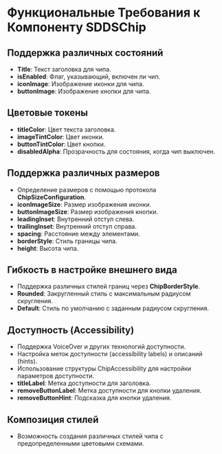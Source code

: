 # Функциональные Требования к Компоненту SDDSChip

## Поддержка различных состояний

- **Title**: Текст заголовка для чипа.
- **isEnabled**: Флаг, указывающий, включен ли чип.
- **iconImage**: Изображение иконки для чипа.
- **buttonImage**: Изображение кнопки для чипа.

## Цветовые токены

- **titleColor**: Цвет текста заголовка.
- **imageTintColor**: Цвет иконки.
- **buttonTintColor**: Цвет кнопки.
- **disabledAlpha**: Прозрачность для состояния, когда чип выключен.

## Поддержка различных размеров

- Определение размеров с помощью протокола **ChipSizeConfiguration**.
- **iconImageSize**: Размер изображения иконки.
- **buttonImageSize**: Размер изображения кнопки.
- **leadingInset**: Внутренний отступ слева.
- **trailingInset**: Внутренний отступ справа.
- **spacing**: Расстояние между элементами.
- **borderStyle**: Стиль границы чипа.
- **height**: Высота чипа.

## Гибкость в настройке внешнего вида

- Поддержка различных стилей границ через **ChipBorderStyle**.
- **Rounded**: Закругленный стиль с максимальным радиусом скругления.
- **Default**: Стиль по умолчанию с заданным радиусом скругления.

## Доступность (Accessibility)

- Поддержка VoiceOver и других технологий доступности.
- Настройка меток доступности (accessibility labels) и описаний (hints).
- Использование структуры ChipAccessibility для настройки параметров доступности.
- **titleLabel**: Метка доступности для заголовка.
- **removeButtonLabel**: Метка доступности для кнопки удаления.
- **removeButtonHint**: Подсказка для кнопки удаления.

## Композиция стилей

- Возможность создания различных стилей чипа с предопределенными цветовыми схемами.
